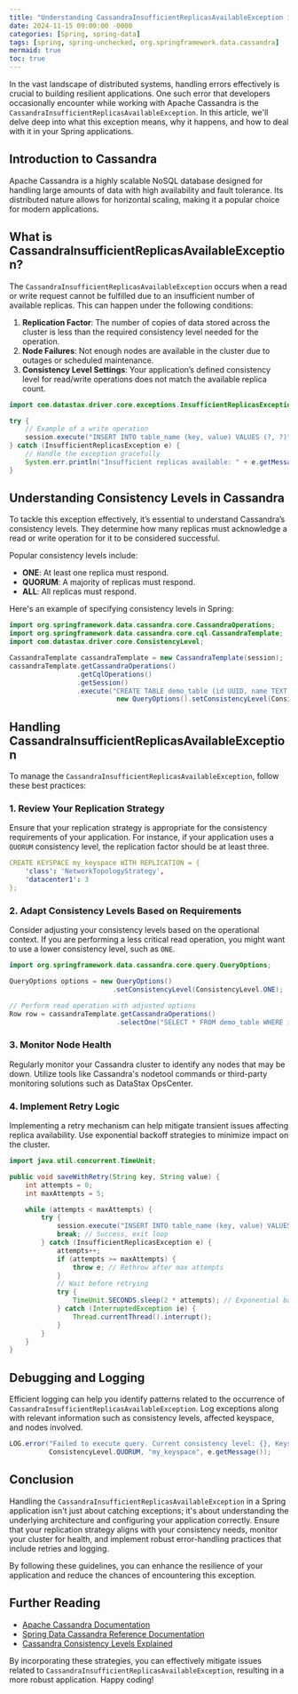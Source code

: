```yaml
---
title: "Understanding CassandraInsufficientReplicasAvailableException in Spring: Best Practices and Solutions "
date: 2024-11-15 09:00:00 -0000
categories: [Spring, spring-data]
tags: [spring, spring-unchecked, org.springframework.data.cassandra]
mermaid: true
toc: true
---
```



In the vast landscape of distributed systems, handling errors effectively is crucial to building resilient applications. One such error that developers occasionally encounter while working with Apache Cassandra is the `CassandraInsufficientReplicasAvailableException`. In this article, we'll delve deep into what this exception means, why it happens, and how to deal with it in your Spring applications. 

## Introduction to Cassandra

Apache Cassandra is a highly scalable NoSQL database designed for handling large amounts of data with high availability and fault tolerance. Its distributed nature allows for horizontal scaling, making it a popular choice for modern applications.

## What is CassandraInsufficientReplicasAvailableException?

The `CassandraInsufficientReplicasAvailableException` occurs when a read or write request cannot be fulfilled due to an insufficient number of available replicas. This can happen under the following conditions:

1. **Replication Factor**: The number of copies of data stored across the cluster is less than the required consistency level needed for the operation.
2. **Node Failures**: Not enough nodes are available in the cluster due to outages or scheduled maintenance.
3. **Consistency Level Settings**: Your application’s defined consistency level for read/write operations does not match the available replica count.

```java
import com.datastax.driver.core.exceptions.InsufficientReplicasException;

try {
    // Example of a write operation
    session.execute("INSERT INTO table_name (key, value) VALUES (?, ?)", key, value);
} catch (InsufficientReplicasException e) {
    // Handle the exception gracefully
    System.err.println("Insufficient replicas available: " + e.getMessage());
}
```

## Understanding Consistency Levels in Cassandra

To tackle this exception effectively, it’s essential to understand Cassandra’s consistency levels. They determine how many replicas must acknowledge a read or write operation for it to be considered successful.

Popular consistency levels include:

- **ONE**: At least one replica must respond.
- **QUORUM**: A majority of replicas must respond.
- **ALL**: All replicas must respond.

Here's an example of specifying consistency levels in Spring:

```java
import org.springframework.data.cassandra.core.CassandraOperations;
import org.springframework.data.cassandra.core.cql.CassandraTemplate;
import com.datastax.driver.core.ConsistencyLevel;

CassandraTemplate cassandraTemplate = new CassandraTemplate(session);
cassandraTemplate.getCassandraOperations()
                 .getCqlOperations()
                 .getSession()
                 .execute("CREATE TABLE demo_table (id UUID, name TEXT, PRIMARY KEY(id))",
                           new QueryOptions().setConsistencyLevel(ConsistencyLevel.QUORUM));
```

## Handling CassandraInsufficientReplicasAvailableException

To manage the `CassandraInsufficientReplicasAvailableException`, follow these best practices:

### 1. Review Your Replication Strategy

Ensure that your replication strategy is appropriate for the consistency requirements of your application. For instance, if your application uses a `QUORUM` consistency level, the replication factor should be at least three.

```yaml
CREATE KEYSPACE my_keyspace WITH REPLICATION = {
    'class': 'NetworkTopologyStrategy',
    'datacenter1': 3
};
```

### 2. Adapt Consistency Levels Based on Requirements

Consider adjusting your consistency levels based on the operational context. If you are performing a less critical read operation, you might want to use a lower consistency level, such as `ONE`.

```java
import org.springframework.data.cassandra.core.query.QueryOptions;

QueryOptions options = new QueryOptions()
                          .setConsistencyLevel(ConsistencyLevel.ONE);

// Perform read operation with adjusted options
Row row = cassandraTemplate.getCassandraOperations()
                           .selectOne("SELECT * FROM demo_table WHERE id=?", options);
```

### 3. Monitor Node Health

Regularly monitor your Cassandra cluster to identify any nodes that may be down. Utilize tools like Cassandra's nodetool commands or third-party monitoring solutions such as DataStax OpsCenter.

### 4. Implement Retry Logic

Implementing a retry mechanism can help mitigate transient issues affecting replica availability. Use exponential backoff strategies to minimize impact on the cluster.

```java
import java.util.concurrent.TimeUnit;

public void saveWithRetry(String key, String value) {
    int attempts = 0;
    int maxAttempts = 5;

    while (attempts < maxAttempts) {
        try {
            session.execute("INSERT INTO table_name (key, value) VALUES (?, ?)", key, value);
            break; // Success, exit loop
        } catch (InsufficientReplicasException e) {
            attempts++;
            if (attempts >= maxAttempts) {
                throw e; // Rethrow after max attempts
            }
            // Wait before retrying
            try {
                TimeUnit.SECONDS.sleep(2 * attempts); // Exponential backoff
            } catch (InterruptedException ie) {
                Thread.currentThread().interrupt();
            }
        }
    }
}
```

## Debugging and Logging

Efficient logging can help you identify patterns related to the occurrence of `CassandraInsufficientReplicasAvailableException`. Log exceptions along with relevant information such as consistency levels, affected keyspace, and nodes involved.

```java
LOG.error("Failed to execute query. Current consistency level: {}, Keyspace: {}, Error: {}",
          ConsistencyLevel.QUORUM, "my_keyspace", e.getMessage());
```

## Conclusion

Handling the `CassandraInsufficientReplicasAvailableException` in a Spring application isn't just about catching exceptions; it's about understanding the underlying architecture and configuring your application correctly. Ensure that your replication strategy aligns with your consistency needs, monitor your cluster for health, and implement robust error-handling practices that include retries and logging.

By following these guidelines, you can enhance the resilience of your application and reduce the chances of encountering this exception.

## Further Reading

- [Apache Cassandra Documentation](http://cassandra.apache.org/doc/latest/)
- [Spring Data Cassandra Reference Documentation](https://docs.spring.io/spring-data/cassandra/docs/current/reference/html/#reference)
- [Cassandra Consistency Levels Explained](https://www.datastax.com/blog/understanding-apache-cassandra-consistency-levels)

By incorporating these strategies, you can effectively mitigate issues related to `CassandraInsufficientReplicasAvailableException`, resulting in a more robust application. Happy coding!